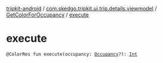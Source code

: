 [tripkit-android](../../index.md) / [com.skedgo.tripkit.ui.trip.details.viewmodel](../index.md) / [GetColorForOccupancy](index.md) / [execute](./execute.md)

# execute

`@ColorRes fun execute(occupancy: `[`Occupancy`](../../skedgo.tripkit.routing/-occupancy/index.md)`?): `[`Int`](https://kotlinlang.org/api/latest/jvm/stdlib/kotlin/-int/index.html)